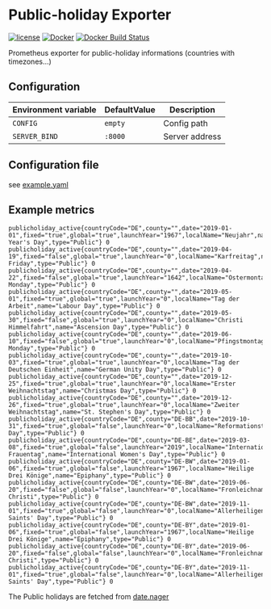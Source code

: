 Public-holiday Exporter
==================

[![license](https://img.shields.io/github/license/webdevops/public-holiday-exporter.svg)](https://github.com/webdevops/public-holiday-exporter/blob/master/LICENSE)
[![Docker](https://img.shields.io/badge/docker-webdevops%2Fpublic--holiday--exporter-blue.svg?longCache=true&style=flat&logo=docker)](https://hub.docker.com/r/webdevops/public-holiday-exporter/)
[![Docker Build Status](https://img.shields.io/docker/cloud/build/webdevops/public-holiday-exporter)](https://hub.docker.com/r/webdevops/public-holiday-exporter/)

Prometheus exporter for public-holiday informations (countries with timezones...)

Configuration
-------------

| Environment variable              | DefaultValue                | Description                |
|-----------------------------------|-----------------------------|----------------------------|
| `CONFIG`                          | `empty`                     | Config path                |
| `SERVER_BIND`                     | `:8000`                     | Server address             |


Configuration file
------------------

see [example.yaml](example.yaml)

Example metrics
---------------

```
publicholiday_active{countryCode="DE",county="",date="2019-01-01",fixed="true",global="true",launchYear="1967",localName="Neujahr",name="New Year's Day",type="Public"} 0
publicholiday_active{countryCode="DE",county="",date="2019-04-19",fixed="false",global="true",launchYear="0",localName="Karfreitag",name="Good Friday",type="Public"} 0
publicholiday_active{countryCode="DE",county="",date="2019-04-22",fixed="false",global="true",launchYear="1642",localName="Ostermontag",name="Easter Monday",type="Public"} 0
publicholiday_active{countryCode="DE",county="",date="2019-05-01",fixed="true",global="true",launchYear="0",localName="Tag der Arbeit",name="Labour Day",type="Public"} 0
publicholiday_active{countryCode="DE",county="",date="2019-05-30",fixed="false",global="true",launchYear="0",localName="Christi Himmelfahrt",name="Ascension Day",type="Public"} 0
publicholiday_active{countryCode="DE",county="",date="2019-06-10",fixed="false",global="true",launchYear="0",localName="Pfingstmontag",name="Whit Monday",type="Public"} 0
publicholiday_active{countryCode="DE",county="",date="2019-10-03",fixed="true",global="true",launchYear="0",localName="Tag der Deutschen Einheit",name="German Unity Day",type="Public"} 0
publicholiday_active{countryCode="DE",county="",date="2019-12-25",fixed="true",global="true",launchYear="0",localName="Erster Weihnachtstag",name="Christmas Day",type="Public"} 0
publicholiday_active{countryCode="DE",county="",date="2019-12-26",fixed="true",global="true",launchYear="0",localName="Zweiter Weihnachtstag",name="St. Stephen's Day",type="Public"} 0
publicholiday_active{countryCode="DE",county="DE-BB",date="2019-10-31",fixed="true",global="false",launchYear="0",localName="Reformationstag",name="Reformation Day",type="Public"} 0
publicholiday_active{countryCode="DE",county="DE-BE",date="2019-03-08",fixed="true",global="false",launchYear="2019",localName="Internationaler Frauentag",name="International Women's Day",type="Public"} 0
publicholiday_active{countryCode="DE",county="DE-BW",date="2019-01-06",fixed="true",global="false",launchYear="1967",localName="Heilige Drei Könige",name="Epiphany",type="Public"} 0
publicholiday_active{countryCode="DE",county="DE-BW",date="2019-06-20",fixed="false",global="false",launchYear="0",localName="Fronleichnam",name="Corpus Christi",type="Public"} 0
publicholiday_active{countryCode="DE",county="DE-BW",date="2019-11-01",fixed="true",global="false",launchYear="0",localName="Allerheiligen",name="All Saints' Day",type="Public"} 0
publicholiday_active{countryCode="DE",county="DE-BY",date="2019-01-06",fixed="true",global="false",launchYear="1967",localName="Heilige Drei Könige",name="Epiphany",type="Public"} 0
publicholiday_active{countryCode="DE",county="DE-BY",date="2019-06-20",fixed="false",global="false",launchYear="0",localName="Fronleichnam",name="Corpus Christi",type="Public"} 0
publicholiday_active{countryCode="DE",county="DE-BY",date="2019-11-01",fixed="true",global="false",launchYear="0",localName="Allerheiligen",name="All Saints' Day",type="Public"} 0
```


The Public holidays are fetched from [date.nager](https://date.nager.at/)
